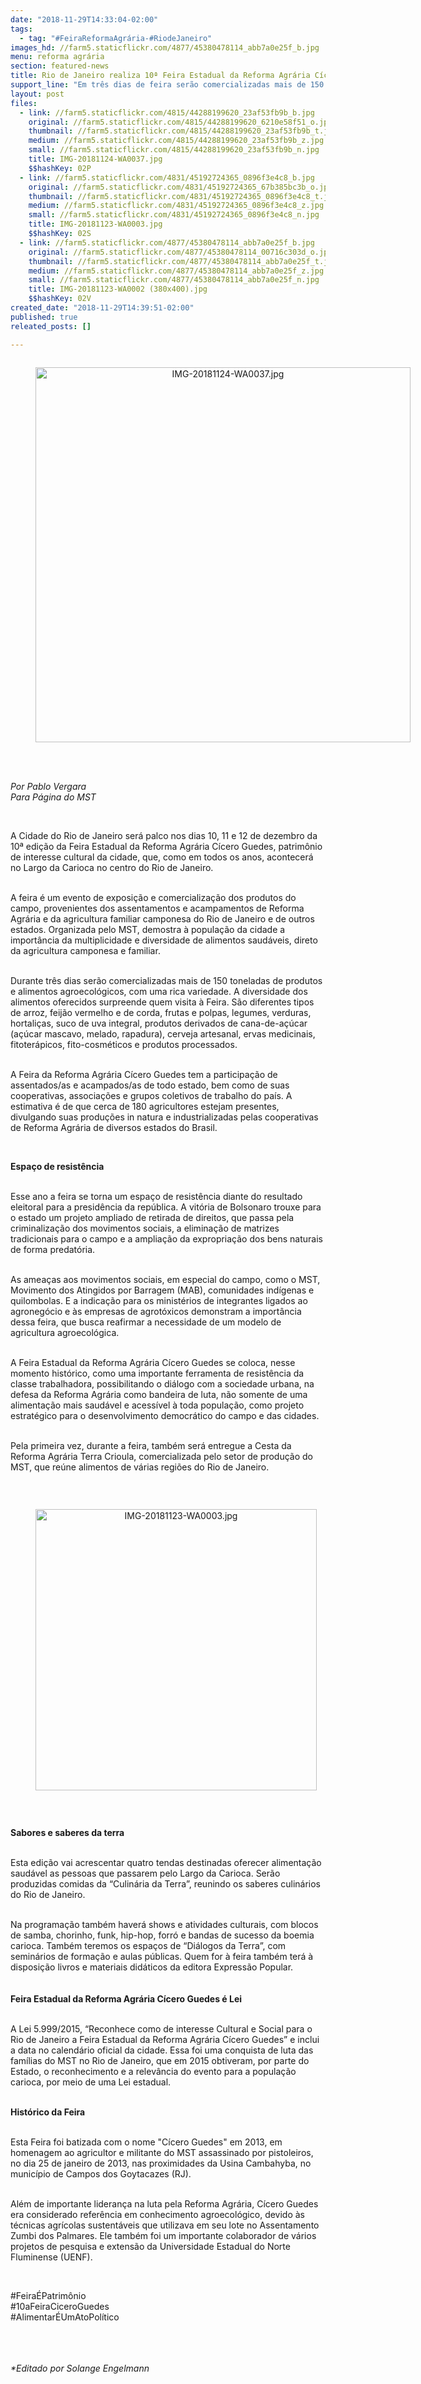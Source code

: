 ```yaml
---
date: "2018-11-29T14:33:04-02:00"
tags:
  - tag: "#FeiraReformaAgrária-#RiodeJaneiro"
images_hd: //farm5.staticflickr.com/4877/45380478114_abb7a0e25f_b.jpg
menu: reforma agrária
section: featured-news
title: Rio de Janeiro realiza 10ª Feira Estadual da Reforma Agrária Cícero Guedes
support_line: "Em três dias de feira serão comercializadas mais de 150 toneladas de produtos e alimentos agroecológicos, com uma rica variedade de todo país"
layout: post
files:
  - link: //farm5.staticflickr.com/4815/44288199620_23af53fb9b_b.jpg
    original: //farm5.staticflickr.com/4815/44288199620_6210e58f51_o.jpg
    thumbnail: //farm5.staticflickr.com/4815/44288199620_23af53fb9b_t.jpg
    medium: //farm5.staticflickr.com/4815/44288199620_23af53fb9b_z.jpg
    small: //farm5.staticflickr.com/4815/44288199620_23af53fb9b_n.jpg
    title: IMG-20181124-WA0037.jpg
    $$hashKey: 02P
  - link: //farm5.staticflickr.com/4831/45192724365_0896f3e4c8_b.jpg
    original: //farm5.staticflickr.com/4831/45192724365_67b385bc3b_o.jpg
    thumbnail: //farm5.staticflickr.com/4831/45192724365_0896f3e4c8_t.jpg
    medium: //farm5.staticflickr.com/4831/45192724365_0896f3e4c8_z.jpg
    small: //farm5.staticflickr.com/4831/45192724365_0896f3e4c8_n.jpg
    title: IMG-20181123-WA0003.jpg
    $$hashKey: 02S
  - link: //farm5.staticflickr.com/4877/45380478114_abb7a0e25f_b.jpg
    original: //farm5.staticflickr.com/4877/45380478114_00716c303d_o.jpg
    thumbnail: //farm5.staticflickr.com/4877/45380478114_abb7a0e25f_t.jpg
    medium: //farm5.staticflickr.com/4877/45380478114_abb7a0e25f_z.jpg
    small: //farm5.staticflickr.com/4877/45380478114_abb7a0e25f_n.jpg
    title: IMG-20181123-WA0002 (380x400).jpg
    $$hashKey: 02V
created_date: "2018-11-29T14:39:51-02:00"
published: true
releated_posts: []

---
```

<div style="text-align:center">
<figure class="image" style="display:inline-block"><img alt="IMG-20181124-WA0037.jpg" height="600" src="//farm5.staticflickr.com/4815/44288199620_23af53fb9b_b.jpg" width="600" />
<figcaption></figcaption>
</figure>
</div>

<p><br />
<br />
<em>Por Pablo Vergara</em><br />
<em><em>Para P&aacute;gina do MST</em></em></p>

<p>&nbsp;</p>

<p>A Cidade do Rio de Janeiro ser&aacute; palco nos dias 10, 11 e 12 de dezembro da 10&ordf; edi&ccedil;&atilde;o da Feira Estadual da Reforma Agr&aacute;ria C&iacute;cero Guedes, patrim&ocirc;nio de interesse cultural da cidade, que, como em todos os anos, acontecer&aacute; no Largo da Carioca no centro do Rio de Janeiro.</p>

<p><br />
A feira &eacute; um evento de exposi&ccedil;&atilde;o e comercializa&ccedil;&atilde;o dos produtos do campo, provenientes dos assentamentos e acampamentos de Reforma Agr&aacute;ria e da agricultura familiar camponesa do Rio de Janeiro e de outros estados. Organizada pelo MST, demostra &agrave; popula&ccedil;&atilde;o da cidade a import&acirc;ncia da multiplicidade e diversidade de alimentos saud&aacute;veis, direto da agricultura camponesa e familiar.</p>

<p><br />
Durante tr&ecirc;s dias ser&atilde;o comercializadas mais de 150 toneladas de produtos e alimentos agroecol&oacute;gicos, com uma rica variedade. A diversidade dos alimentos oferecidos surpreende quem visita &agrave; Feira. S&atilde;o diferentes tipos de arroz, feij&atilde;o vermelho e de corda, frutas e polpas, legumes, verduras, hortali&ccedil;as, suco de uva integral, produtos derivados de cana-de-a&ccedil;&uacute;car (a&ccedil;&uacute;car mascavo, melado, rapadura), cerveja artesanal, ervas medicinais, fitoter&aacute;picos, fito-cosm&eacute;ticos e produtos processados.</p>

<p><br />
A Feira da Reforma Agr&aacute;ria C&iacute;cero Guedes tem a participa&ccedil;&atilde;o de assentados/as e acampados/as de todo estado, bem como de suas cooperativas, associa&ccedil;&otilde;es e grupos coletivos de trabalho do pa&iacute;s. A estimativa &eacute; de que cerca de 180 agricultores estejam presentes, divulgando suas produ&ccedil;&otilde;es in natura e industrializadas pelas cooperativas de Reforma Agr&aacute;ria de diversos estados do Brasil.</p>

<p>&nbsp;</p>

<p><strong>Espa&ccedil;o de resist&ecirc;ncia</strong>&nbsp;</p>

<p><br />
Esse ano a feira se torna um espa&ccedil;o de resist&ecirc;ncia diante do resultado eleitoral para a presid&ecirc;ncia da rep&uacute;blica. A vit&oacute;ria de Bolsonaro trouxe para o estado um projeto ampliado de retirada de direitos, que passa pela criminaliza&ccedil;&atilde;o dos movimentos sociais, a elimina&ccedil;&atilde;o de matrizes tradicionais para o campo e a amplia&ccedil;&atilde;o da expropria&ccedil;&atilde;o dos bens naturais de forma predat&oacute;ria.&nbsp;</p>

<p><br />
As amea&ccedil;as aos movimentos sociais, em especial do campo, como o MST, Movimento dos Atingidos por Barragem (MAB), comunidades ind&iacute;genas e quilombolas. E a indica&ccedil;&atilde;o para os minist&eacute;rios de integrantes ligados ao agroneg&oacute;cio e &agrave;s empresas de agrot&oacute;xicos demonstram a import&acirc;ncia dessa feira, que busca reafirmar a necessidade de um modelo de agricultura agroecol&oacute;gica.</p>

<p><br />
A Feira Estadual da Reforma Agr&aacute;ria C&iacute;cero Guedes se coloca, nesse momento hist&oacute;rico, como uma importante ferramenta de resist&ecirc;ncia da classe trabalhadora, possibilitando o di&aacute;logo com a sociedade urbana, na defesa da Reforma Agr&aacute;ria como bandeira de luta, n&atilde;o somente de uma alimenta&ccedil;&atilde;o mais saud&aacute;vel e acess&iacute;vel &agrave; toda popula&ccedil;&atilde;o, como projeto estrat&eacute;gico para o desenvolvimento democr&aacute;tico do campo e das cidades.</p>

<p><br />
Pela primeira vez, durante a feira, tamb&eacute;m ser&aacute; entregue a Cesta da Reforma Agr&aacute;ria Terra Crioula, comercializada pelo setor de produ&ccedil;&atilde;o do MST, que re&uacute;ne alimentos de v&aacute;rias regi&otilde;es do Rio de Janeiro.</p>

<p>&nbsp;</p>

<div style="text-align:center">
<figure class="image" style="display:inline-block"><img alt="IMG-20181123-WA0003.jpg" height="450" src="//farm5.staticflickr.com/4831/45192724365_0896f3e4c8_b.jpg" width="450" />
<figcaption></figcaption>
</figure>
</div>

<p>&nbsp;</p>

<p><strong>Sabores e saberes da terra</strong></p>

<p><br />
Esta edi&ccedil;&atilde;o vai acrescentar quatro tendas destinadas oferecer alimenta&ccedil;&atilde;o saud&aacute;vel as pessoas que passarem pelo Largo da Carioca. Ser&atilde;o produzidas comidas da &ldquo;Culin&aacute;ria da Terra&rdquo;, reunindo os saberes culin&aacute;rios do Rio de Janeiro.</p>

<p><br />
Na programa&ccedil;&atilde;o tamb&eacute;m haver&aacute; shows e atividades culturais, com blocos de samba, chorinho, funk, hip-hop, forr&oacute; e bandas de sucesso da boemia carioca. Tamb&eacute;m teremos os espa&ccedil;os de &ldquo;Di&aacute;logos da Terra&rdquo;, com semin&aacute;rios de forma&ccedil;&atilde;o e aulas p&uacute;blicas. Quem for &agrave; feira tamb&eacute;m ter&aacute; &agrave; disposi&ccedil;&atilde;o livros e materiais did&aacute;ticos da editora Express&atilde;o Popular.<br />
&nbsp;<br />
<br />
<strong>Feira Estadual da Reforma Agr&aacute;ria C&iacute;cero Guedes &eacute; Lei</strong></p>

<p><br />
A Lei 5.999/2015, &ldquo;Reconhece como de interesse Cultural e Social para o Rio de Janeiro a Feira Estadual da Reforma Agr&aacute;ria C&iacute;cero Guedes&rdquo; e inclui a data no calend&aacute;rio oficial da cidade. Essa foi uma conquista de luta das fam&iacute;lias do MST no Rio de Janeiro, que em 2015 obtiveram, por parte do Estado, o reconhecimento e a relev&acirc;ncia do evento para a popula&ccedil;&atilde;o carioca, por meio de uma Lei estadual.</p>

<p><br />
<strong>Hist&oacute;rico da Feira</strong></p>

<p><br />
Esta Feira foi batizada com o nome &quot;C&iacute;cero Guedes&quot; em 2013, em homenagem ao agricultor e militante do MST assassinado por pistoleiros, no dia 25 de janeiro de 2013, nas proximidades da Usina Cambahyba, no munic&iacute;pio de Campos dos Goytacazes (RJ).</p>

<p><br />
Al&eacute;m de importante lideran&ccedil;a na luta pela Reforma Agr&aacute;ria, C&iacute;cero Guedes era considerado refer&ecirc;ncia em conhecimento agroecol&oacute;gico, devido &agrave;s t&eacute;cnicas agr&iacute;colas sustent&aacute;veis que utilizava em seu lote no Assentamento Zumbi dos Palmares. Ele tamb&eacute;m foi um importante colaborador de v&aacute;rios projetos de pesquisa e extens&atilde;o da Universidade Estadual do Norte Fluminense (UENF).</p>

<p>&nbsp;</p>

<p>#Feira&Eacute;Patrim&ocirc;nio<br />
#10aFeiraCiceroGuedes<br />
#Alimentar&Eacute;UmAtoPol&iacute;tico</p>

<p><br />
<br />
<br />
<em>*Editado por Solange Engelmann</em></p>
